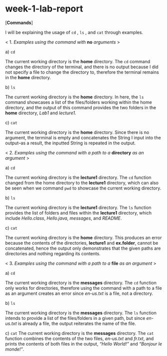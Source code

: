 # week-1-lab-report

[**Commands**]

I will be explaining the usage of `cd` , `ls` , and `cat` through examples. 

< 1. *Examples using the command with* **no** *arguments* >

  a) `cd`

The current working directory is the **home** directory.  The `cd` command changes the directory of the terminal, and there is no output because I did not specify a file to change the directory to, therefore the terminal remains in the **home** directory. 

  b) `ls`

The current working directory is the **home** directory. In here, the `ls` command showcases a list of the files/folders working within the home directory, and the output of this command provides the two folders in the **home** directory, *Lab1* and *lecture1*.

  c) `cat` 

The current working directory is the **home** directory. Since there is no argument, the terminal is empty and concatenates the String I input into the output–as a result, the inputted String is repeated in the output. 


< 2. *Examples using the command with a path to a* **directory** *as an argument* >

  a) `cd`

The current working directory is the **lecture1** directory. The `cd` function changed from the home directory to the **lecture1** directory, which can also be seen when we command `pwd` to showcase the current working directory. 

  b) `ls`

The current working directory is the **lecture1** directory. The `ls` function provides the list of folders and files within the **lecture1** directory, which include *Hello.class*, *Hello.java*, *messages*, and *README*. 

  c) `cat`

The current working directory is the **home** directory. This produces an error because the contents of the directories, **lecture1** and **ex.folder**, cannot be concatenated, hence the output only demonstrates that the given paths are directories and nothing regarding its contents. 

< 3. *Examples using the command with a path to a* **file** *as an argument* >

  a) `cd`

The current working directory is the **messages** directory. The `cd` function only works for directories, therefore using the command with a path to a file as an argument creates an error since *en-us.txt* is a file, not a directory. 

  b) `ls`

The current working directory is the **messages** directory. The `ls` function intends to provide a list of the files/folders in a given path, but since *en-us.txt* is already a file, the output reiterates the name of the file. 

  c) `cat`
The current working directory is the **messages** directory. The `cat` function combines the contents of the two files, *en-us.txt* and *fr.txt*, and prints the contents of both files in the output, *“Hello World!”* and *“Bonjour le monde!”*. 
